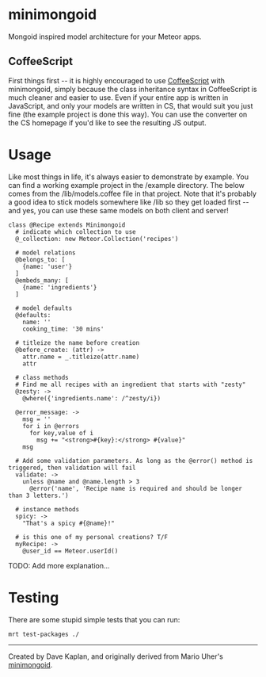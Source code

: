 minimongoid
===========

Mongoid inspired model architecture for your Meteor apps. 

## CoffeeScript
First things first -- it is highly encouraged to use [CoffeeScript](http://coffeescript.org/) with minimongoid, simply because the class inheritance syntax in CoffeeScript is much cleaner and easier to use. Even if your entire app is written in JavaScript, and only your models are written in CS, that would suit you just fine (the example project is done this way). You can use the converter on the CS homepage if you'd like to see the resulting JS output.

# Usage
Like most things in life, it's always easier to demonstrate by example. You can find a working example project in the /example directory. The below comes from the /lib/models.coffee file in that project. Note that it's probably a good idea to stick models somewhere like /lib so they get loaded first -- and yes, you can use these same models on both client and server!

    class @Recipe extends Minimongoid
      # indicate which collection to use
      @_collection: new Meteor.Collection('recipes')

      # model relations
      @belongs_to: [
        {name: 'user'}
      ]
      @embeds_many: [
        {name: 'ingredients'}
      ]

      # model defaults
      @defaults:
        name: ''
        cooking_time: '30 mins'

      # titleize the name before creation   
      @before_create: (attr) ->
        attr.name = _.titleize(attr.name)
        attr

      # class methods
      # Find me all recipes with an ingredient that starts with "zesty"
      @zesty: ->
        @where({'ingredients.name': /^zesty/i})

      @error_message: ->
        msg = ''
        for i in @errors
          for key,value of i
            msg += "<strong>#{key}:</strong> #{value}"
        msg

      # Add some validation parameters. As long as the @error() method is triggered, then validation will fail
      validate: ->
        unless @name and @name.length > 3
          @error('name', 'Recipe name is required and should be longer than 3 letters.')

      # instance methods
      spicy: ->
        "That's a spicy #{@name}!"

      # is this one of my personal creations? T/F
      myRecipe: ->
        @user_id == Meteor.userId()


TODO: Add more explanation...


# Testing
There are some stupid simple tests that you can run:

    mrt test-packages ./

-----
Created by Dave Kaplan, and originally derived from Mario Uher's [minimongoid](https://github.com/haihappen/minimongoid). 